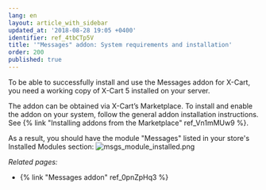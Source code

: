 ```yaml
---
lang: en
layout: article_with_sidebar
updated_at: '2018-08-28 19:05 +0400'
identifier: ref_4tbCTp5V
title: '"Messages" addon: System requirements and installation'
order: 200
published: true
---
```

To be able to successfully install and use the Messages addon for X-Cart, you need a working copy of X-Cart 5 installed on your server.

The addon can be obtained via X-Cart’s Marketplace. To install and enable the addon on your system, follow the general addon installation instructions. See {% link "Installing addons from the Marketplace" ref_Vn1mMUw9 %}.

As a result, you should have the module "Messages" listed in your store's Installed Modules section:
![msgs_module_installed.png]({{site.baseurl}}/attachments/ref_4tbCTp5V/msgs_module_installed.png)


_Related pages:_

*   {% link "Messages addon" ref_0pnZpHq3 %}
